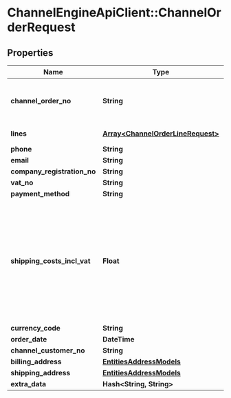 # ChannelEngineApiClient::ChannelOrderRequest

## Properties
Name | Type | Description | Notes
------------ | ------------- | ------------- | -------------
**channel_order_no** | **String** | The unique order reference used by the Channel | 
**lines** | [**Array&lt;ChannelOrderLineRequest&gt;**](ChannelOrderLineRequest.md) | The order lines | 
**phone** | **String** |  | [optional] 
**email** | **String** |  | 
**company_registration_no** | **String** |  | [optional] 
**vat_no** | **String** |  | [optional] 
**payment_method** | **String** |  | 
**shipping_costs_incl_vat** | **Float** | The shipping fee including VAT  (in the tenant&#39;s base currency calculated using the exchange rate at the time of ordering). | 
**currency_code** | **String** |  | 
**order_date** | **DateTime** |  | 
**channel_customer_no** | **String** |  | [optional] 
**billing_address** | [**EntitiesAddressModels**](EntitiesAddressModels.md) |  | 
**shipping_address** | [**EntitiesAddressModels**](EntitiesAddressModels.md) |  | 
**extra_data** | **Hash&lt;String, String&gt;** |  | [optional] 



